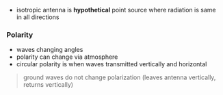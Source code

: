 - isotropic antenna is **hypothetical** point source where radiation is same in all directions
### Polarity
- waves changing angles
- polarity can change via atmosphere
- circular polarity is when waves transmitted vertically and horizontal
> ground waves do not change polarization (leaves antenna vertically, returns vertically)